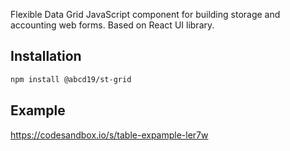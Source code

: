 Flexible Data Grid JavaScript component for building storage and accounting web forms. Based on React UI library.

## Installation

```bash
npm install @abcd19/st-grid
```

## Example
https://codesandbox.io/s/table-expample-ler7w


